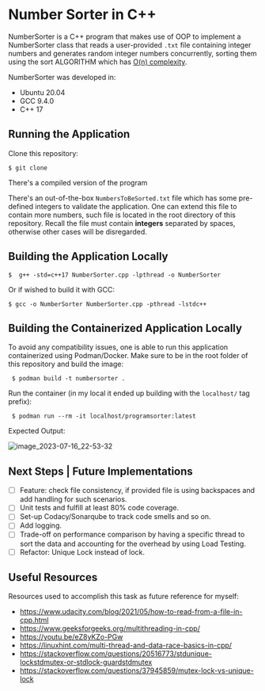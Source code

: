 # Number Sorter in C++

NumberSorter is a C++ program that makes use of OOP to implement a NumberSorter class that reads a user-provided `.txt` file containing integer numbers and generates random integer numbers concurrently, sorting them using the sort ALGORITHM which has [O(n) complexity]().

NumberSorter was developed in:

- Ubuntu 20.04
- GCC 9.4.0
- C++ 17

## Running the Application

Clone this repository:

` $ git clone `

There's a compiled version of the program

There's an out-of-the-box `NumbersToBeSorted.txt` file which has some pre-defined integers to validate the application. One can extend this file to contain more numbers, such file is located in the root directory of this repository. Recall the file must contain **integers** separated by spaces, otherwise other cases will be disregarded.

## Building the Application Locally

`$  g++ -std=c++17 NumberSorter.cpp -lpthread -o NumberSorter`

Or if wished to build it with GCC:

`$ gcc -o NumberSorter NumberSorter.cpp -pthread -lstdc++`

## Building the Containerized Application Locally

To avoid any compatibility issues, one is able to run this application containerized using Podman/Docker. Make sure to be in the root folder of this repository and build the image:

` $ podman build -t numbersorter .`

Run the container (in my local it ended up building with the `localhost/` tag prefix):

` $ podman run --rm -it localhost/programsorter:latest`

Expected Output:

![image_2023-07-16_22-53-32](https://github.com/hpoleselo/number_sorter_cpp/assets/24254286/8d62b9d3-a8a7-44d2-9848-107529ec47dc)


## Next Steps | Future Implementations

- [ ] Feature: check file consistency, if provided file is using backspaces and add handling for such scenarios.
- [ ] Unit tests and fulfill at least 80% code coverage.
- [ ] Set-up Codacy/Sonarqube to track code smells and so on.
- [ ] Add logging.
- [ ] Trade-off on performance comparison by having a specific thread to sort the data and accounting for the overhead by using Load Testing.
- [ ] Refactor: Unique Lock instead of lock.

## Useful Resources

Resources used to accomplish this task as future reference for myself:

- https://www.udacity.com/blog/2021/05/how-to-read-from-a-file-in-cpp.html
- https://www.geeksforgeeks.org/multithreading-in-cpp/
- https://youtu.be/eZ8yKZo-PGw
- https://linuxhint.com/multi-thread-and-data-race-basics-in-cpp/
- https://stackoverflow.com/questions/20516773/stdunique-lockstdmutex-or-stdlock-guardstdmutex
- https://stackoverflow.com/questions/37945859/mutex-lock-vs-unique-lock

